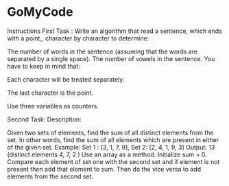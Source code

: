 # GoMyCode
Instructions
First Task :
Write an algorithm that read a sentence, which ends with a point,, character by character to determine:

The number of words in the sentence (assuming that the words are separated by a single space).
The number of vowels in the sentence.
You have to keep in mind that:

Each character will be treated separately.

The last character is the point.

Use three variables as counters.

Second Task:
Description:

Given two sets of elements, find the sum of all distinct elements from the set. In other words, find the sum of all elements which are present in either of the given set.
Example:
Set 1 : [3, 1, 7, 9], Set 2: [2, 4, 1, 9, 3]
Output: 13 (distinct elements 4, 7, 2 )
Use an array as a method.
Initialize sum = 0. Compare each element of set one with the second set and if element is not present then add that element to sum. Then do the vice versa to add elements from the second set.
